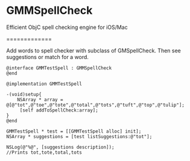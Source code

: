 GMMSpellCheck
=============

Efficient ObjC spell checking engine for iOS/Mac


=============

Add words to spell checker with subclass of GMSpellCheck. Then see suggestions or match for a word. 

```
@interface GMMTestSpell : GMMSpellCheck
@end
  
@implementation GMMTestSpell

-(void)setup{
    NSArray * array = @[@"tot",@"toe",@"tote",@"total",@"tots",@"tuft",@"top",@"tulip"];
     [self addToSpellCheck:array];
}
@end
```

```
GMMTestSpell * test = [[GMMTestSpell alloc] init];
NSArray * suggestions = [test listSuggestions:@"tot"];
  
NSLog(@"%@", [suggestions description]);
//Prints tot,tote,total,tots
```





